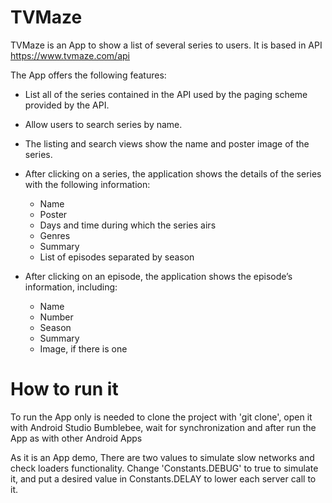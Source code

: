 # TVMaze

TVMaze is an App to show a list of several series to users. It is based in API https://www.tvmaze.com/api

The App offers the following features:

* List all of the series contained in the API used by the paging scheme provided by the API.
* Allow users to search series by name.
* The listing and search views show the name and poster image of the series.
* After clicking on a series, the application shows the details of the series with the following information:
    * Name
    * Poster
    * Days and time during which the series airs
    * Genres
    * Summary
    * List of episodes separated by season

* After clicking on an episode, the application shows the episode’s information, including:
    * Name
    * Number
    * Season
    * Summary
    * Image, if there is one

# How to run it

To run the App only is needed to clone the project with 'git clone', open it with Android Studio 
Bumblebee, wait for synchronization and after run the App as with other Android Apps

As it is an App demo, There are two values to simulate slow networks and check loaders functionality.
Change 'Constants.DEBUG' to true to simulate it, and put a desired value in Constants.DELAY to lower 
each server call to it. 